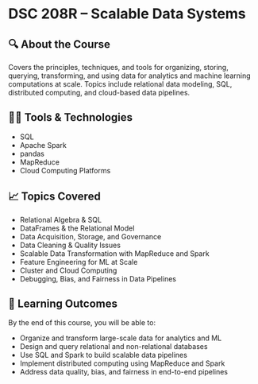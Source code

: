 # DSC 208R – Scalable Data Systems

## 🔍 About the Course

Covers the principles, techniques, and tools for organizing, storing, querying, transforming, and using data for analytics and machine learning computations at scale. Topics include relational data modeling, SQL, distributed computing, and cloud-based data pipelines.

## 🧑‍💻 Tools & Technologies

- SQL  
- Apache Spark  
- pandas  
- MapReduce  
- Cloud Computing Platforms  

## 📈 Topics Covered

- Relational Algebra & SQL  
- DataFrames & the Relational Model  
- Data Acquisition, Storage, and Governance  
- Data Cleaning & Quality Issues  
- Scalable Data Transformation with MapReduce and Spark  
- Feature Engineering for ML at Scale  
- Cluster and Cloud Computing  
- Debugging, Bias, and Fairness in Data Pipelines  

## 🎯 Learning Outcomes

By the end of this course, you will be able to:

- Organize and transform large-scale data for analytics and ML  
- Design and query relational and non-relational databases  
- Use SQL and Spark to build scalable data pipelines  
- Implement distributed computing using MapReduce and Spark  
- Address data quality, bias, and fairness in end-to-end pipelines  
